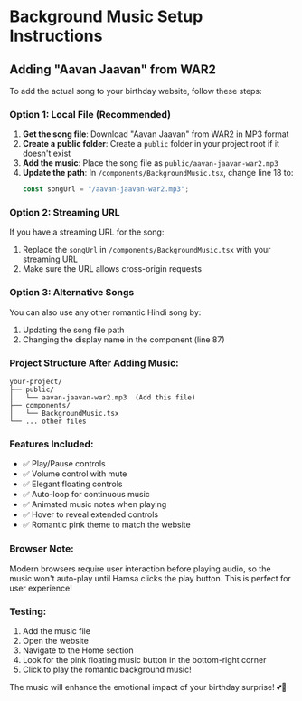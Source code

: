 # Background Music Setup Instructions

## Adding "Aavan Jaavan" from WAR2

To add the actual song to your birthday website, follow these steps:

### Option 1: Local File (Recommended)
1. **Get the song file**: Download "Aavan Jaavan" from WAR2 in MP3 format
2. **Create a public folder**: Create a `public` folder in your project root if it doesn't exist
3. **Add the music**: Place the song file as `public/aavan-jaavan-war2.mp3`
4. **Update the path**: In `/components/BackgroundMusic.tsx`, change line 18 to:
   ```typescript
   const songUrl = "/aavan-jaavan-war2.mp3";
   ```

### Option 2: Streaming URL
If you have a streaming URL for the song:
1. Replace the `songUrl` in `/components/BackgroundMusic.tsx` with your streaming URL
2. Make sure the URL allows cross-origin requests

### Option 3: Alternative Songs
You can also use any other romantic Hindi song by:
1. Updating the song file path
2. Changing the display name in the component (line 87)

### Project Structure After Adding Music:
```
your-project/
├── public/
│   └── aavan-jaavan-war2.mp3  (Add this file)
├── components/
│   └── BackgroundMusic.tsx
└── ... other files
```

### Features Included:
- ✅ Play/Pause controls
- ✅ Volume control with mute
- ✅ Elegant floating controls
- ✅ Auto-loop for continuous music
- ✅ Animated music notes when playing
- ✅ Hover to reveal extended controls
- ✅ Romantic pink theme to match the website

### Browser Note:
Modern browsers require user interaction before playing audio, so the music won't auto-play until Hamsa clicks the play button. This is perfect for user experience!

### Testing:
1. Add the music file
2. Open the website
3. Navigate to the Home section
4. Look for the pink floating music button in the bottom-right corner
5. Click to play the romantic background music!

The music will enhance the emotional impact of your birthday surprise! 💕🎵